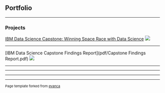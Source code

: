 ## Portfolio

---

### Projects 

[IBM Data Science Capstone: Winning Space Race with Data Science](https://ddaileg.github.io/IBM-Data-Science-Capstone-Project/)
<img src="images/dummy_thumbnail.jpg?raw=true"/>

---
[IBM Data Science Capstone Findings Report](pdf/Capstone Findings Report.pdf)
<img src="images/dummy_thumbnail.jpg?raw=true"/>

---


---



---




---
<p style="font-size:11px">Page template forked from <a href="https://github.com/evanca/quick-portfolio">evanca</a></p>
<!-- Remove above link if you don't want to attibute -->
